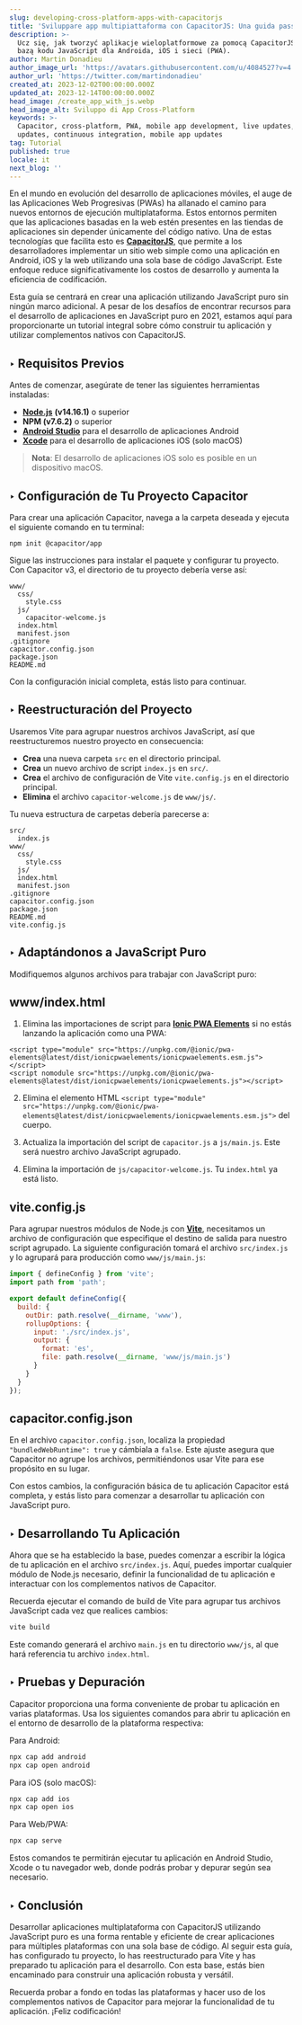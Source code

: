 ```yaml
---
slug: developing-cross-platform-apps-with-capacitorjs
title: 'Sviluppare app multipiattaforma con CapacitorJS: Una guida passo-passo'
description: >-
  Ucz się, jak tworzyć aplikacje wieloplatformowe za pomocą CapacitorJS z jedną
  bazą kodu JavaScript dla Androida, iOS i sieci (PWA).
author: Martin Donadieu
author_image_url: 'https://avatars.githubusercontent.com/u/4084527?v=4'
author_url: 'https://twitter.com/martindonadieu'
created_at: 2023-12-02T00:00:00.000Z
updated_at: 2023-12-14T00:00:00.000Z
head_image: /create_app_with_js.webp
head_image_alt: Sviluppo di App Cross-Platform
keywords: >-
  Capacitor, cross-platform, PWA, mobile app development, live updates, OTA
  updates, continuous integration, mobile app updates
tag: Tutorial
published: true
locale: it
next_blog: ''
---
```

En el mundo en evolución del desarrollo de aplicaciones móviles, el auge de las Aplicaciones Web Progresivas (PWAs) ha allanado el camino para nuevos entornos de ejecución multiplataforma. Estos entornos permiten que las aplicaciones basadas en la web estén presentes en las tiendas de aplicaciones sin depender únicamente del código nativo. Una de estas tecnologías que facilita esto es [**CapacitorJS**](https://capacitorjs.com/), que permite a los desarrolladores implementar un sitio web simple como una aplicación en Android, iOS y la web utilizando una sola base de código JavaScript. Este enfoque reduce significativamente los costos de desarrollo y aumenta la eficiencia de codificación.

Esta guía se centrará en crear una aplicación utilizando JavaScript puro sin ningún marco adicional. A pesar de los desafíos de encontrar recursos para el desarrollo de aplicaciones en JavaScript puro en 2021, estamos aquí para proporcionarte un tutorial integral sobre cómo construir tu aplicación y utilizar complementos nativos con CapacitorJS.

## ‣ Requisitos Previos

Antes de comenzar, asegúrate de tener las siguientes herramientas instaladas:

- [**Node.js**](https://nodejs.org/en/) **(v14.16.1)** o superior
- **NPM (v7.6.2)** o superior
- [**Android Studio**](https://developer.android.com/studio/) para el desarrollo de aplicaciones Android
- [**Xcode**](https://apps.apple.com/de/app/xcode/id497799835/?mt=12) para el desarrollo de aplicaciones iOS (solo macOS)

> **Nota**: El desarrollo de aplicaciones iOS solo es posible en un dispositivo macOS.

## ‣ Configuración de Tu Proyecto Capacitor

Para crear una aplicación Capacitor, navega a la carpeta deseada y ejecuta el siguiente comando en tu terminal:

```
npm init @capacitor/app
```

Sigue las instrucciones para instalar el paquete y configurar tu proyecto. Con Capacitor v3, el directorio de tu proyecto debería verse así:

```
www/
  css/
    style.css
  js/
    capacitor-welcome.js
  index.html
  manifest.json
.gitignore
capacitor.config.json
package.json
README.md
```

Con la configuración inicial completa, estás listo para continuar.

## ‣ Reestructuración del Proyecto

Usaremos Vite para agrupar nuestros archivos JavaScript, así que reestructuremos nuestro proyecto en consecuencia:

- **Crea** una nueva carpeta `src` en el directorio principal.
- **Crea** un nuevo archivo de script `index.js` en `src/`.
- **Crea** el archivo de configuración de Vite `vite.config.js` en el directorio principal.
- **Elimina** el archivo `capacitor-welcome.js` de `www/js/`.

Tu nueva estructura de carpetas debería parecerse a:

```
src/
  index.js
www/
  css/
    style.css
  js/
  index.html
  manifest.json
.gitignore
capacitor.config.json
package.json
README.md
vite.config.js
```

## ‣ Adaptándonos a JavaScript Puro

Modifiquemos algunos archivos para trabajar con JavaScript puro:

## www/index.html

1. Elimina las importaciones de script para [**Ionic PWA Elements**](https://capacitorjs.com/docs/web/pwa-elements/) si no estás lanzando la aplicación como una PWA:

```
<script type="module" src="https://unpkg.com/@ionic/pwa-elements@latest/dist/ionicpwaelements/ionicpwaelements.esm.js"></script>
<script nomodule src="https://unpkg.com/@ionic/pwa-elements@latest/dist/ionicpwaelements/ionicpwaelements.js"></script>
```

2. Elimina el elemento HTML `<script type="module" src="https://unpkg.com/@ionic/pwa-elements@latest/dist/ionicpwaelements/ionicpwaelements.esm.js">` del cuerpo.

3. Actualiza la importación del script de `capacitor.js` a `js/main.js`. Este será nuestro archivo JavaScript agrupado.

4. Elimina la importación de `js/capacitor-welcome.js`. Tu `index.html` ya está listo.

## vite.config.js

Para agrupar nuestros módulos de Node.js con [**Vite**](https://vitejs.dev/), necesitamos un archivo de configuración que especifique el destino de salida para nuestro script agrupado. La siguiente configuración tomará el archivo `src/index.js` y lo agrupará para producción como `www/js/main.js`:

```javascript
import { defineConfig } from 'vite';
import path from 'path';

export default defineConfig({
  build: {
    outDir: path.resolve(__dirname, 'www'),
    rollupOptions: {
      input: './src/index.js',
      output: {
        format: 'es',
        file: path.resolve(__dirname, 'www/js/main.js')
      }
    }
  }
});
```

## capacitor.config.json

En el archivo `capacitor.config.json`, localiza la propiedad `"bundledWebRuntime": true` y cámbiala a `false`. Este ajuste asegura que Capacitor no agrupe los archivos, permitiéndonos usar Vite para ese propósito en su lugar.

Con estos cambios, la configuración básica de tu aplicación Capacitor está completa, y estás listo para comenzar a desarrollar tu aplicación con JavaScript puro.

## ‣ Desarrollando Tu Aplicación

Ahora que se ha establecido la base, puedes comenzar a escribir la lógica de tu aplicación en el archivo `src/index.js`. Aquí, puedes importar cualquier módulo de Node.js necesario, definir la funcionalidad de tu aplicación e interactuar con los complementos nativos de Capacitor.

Recuerda ejecutar el comando de build de Vite para agrupar tus archivos JavaScript cada vez que realices cambios:

```bash
vite build
```

Este comando generará el archivo `main.js` en tu directorio `www/js`, al que hará referencia tu archivo `index.html`.

## ‣ Pruebas y Depuración

Capacitor proporciona una forma conveniente de probar tu aplicación en varias plataformas. Usa los siguientes comandos para abrir tu aplicación en el entorno de desarrollo de la plataforma respectiva:

Para Android:
```bash
npx cap add android
npx cap open android
```

Para iOS (solo macOS):
```bash
npx cap add ios
npx cap open ios
```

Para Web/PWA:
```bash
npx cap serve
```

Estos comandos te permitirán ejecutar tu aplicación en Android Studio, Xcode o tu navegador web, donde podrás probar y depurar según sea necesario.

## ‣ Conclusión

Desarrollar aplicaciones multiplataforma con CapacitorJS utilizando JavaScript puro es una forma rentable y eficiente de crear aplicaciones para múltiples plataformas con una sola base de código. Al seguir esta guía, has configurado tu proyecto, lo has reestructurado para Vite y has preparado tu aplicación para el desarrollo. Con esta base, estás bien encaminado para construir una aplicación robusta y versátil.

Recuerda probar a fondo en todas las plataformas y hacer uso de los complementos nativos de Capacitor para mejorar la funcionalidad de tu aplicación. ¡Feliz codificación!

